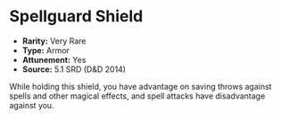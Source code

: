 # Spellguard Shield

- **Rarity:** Very Rare
- **Type:** Armor
- **Attunement:** Yes
- **Source:** 5.1 SRD (D&D 2014)

While holding this shield, you have advantage on saving throws against spells and other magical effects, and spell attacks have disadvantage against you.
